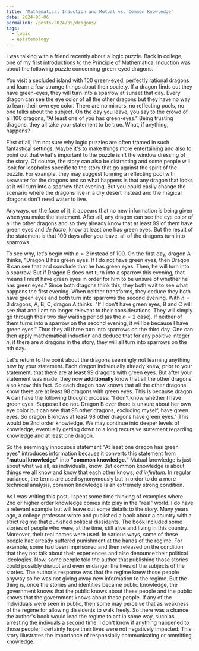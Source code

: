 ```yaml
---
title: 'Mathematical Induction and Mutual vs. Common Knowledge'
date: 2024-05-06
permalink: /posts/2024/05/dragons/
tags:
  - logic
  - epistemology
---
```


I was talking with a friend recently about a logic puzzle. Back in college, one of my first introductions to the Principle of Mathematical Induction was about the following puzzle concerning green-eyed dragons.

You visit a secluded island with 100 green-eyed, perfectly rational dragons and learn a few strange things about their society. If a dragon finds out they have green-eyes, they will turn into a sparrow at sunset that day. Every dragon can see the eye color of all the other dragons but they have no way to learn their own eye color. There are no mirrors, no reflecting pools, no one talks about the subject. On the day you leave, you say to the crowd of all 100 dragons, "At least one of you has green-eyes." Being trusting dragons, they all take your statement to be true. What, if anything, happens?

First of all, I'm not sure why logic puzzles are often framed in such fantastical settings. Maybe it's to make things more entertaining and also to point out that what's important to the puzzle isn't the window dressing of the story. Of course, the story can also be distracting and some people will look for loopholes specific to the story that go against the spirit of the puzzle. For example, they may suggest forming a reflecting pool with seawater for the dragons and so what happens is that any dragon that looks at it will turn into a sparrow that evening. But you could easily change the scenario where the dragons live in a dry desert instead and the magical dragons don't need water to live.

Anyways, on the face of it, it appears that no new information is being given when you make the statement. After all, any dragon can see the eye color of all the other dragons and so they already know that at least 99 of them have green eyes and _de facto_, know at least one has green eyes. But the result of the statement is that 100 days after you leave, all of the dragons turn into sparrows.

To see why, let's begin with $n=2$ instead of 100. On the first day, dragon A thinks, "Dragon B has green eyes. If I do not have green eyes, then Dragon B can see that and conclude that he has green eyes. Then, he will turn into a sparrow. But if Dragon B does not turn into a sparrow this evening, that means I must have green eyes in order for him to be unsure of whether he has green eyes." Since both dragons think this, they both wait to see what happens the first evening. When neither transforms, they deduce they both have green eyes and both turn into sparrows the second evening. With $n=3$ dragons, A, B, C, dragon A thinks, "If I don't have green eyes, B and C will see that and I am no longer relevant to their considerations. They will simply go through their two day waiting period (as the $n=2$ case). If neither of them turns into a sparrow on the second evening, it will be because I have green eyes." Thus they all three turn into sparrows on the third day. One can then apply mathematical induction and deduce that for any positive integer $n$, if there are $n$ dragons in the story, they will all turn into sparrows on the $n$th day.

Let's return to the point about the dragons seemingly not learning anything new by your statement. Each dragon individually already knew, prior to your statement, that there are at least 99 dragons with green eyes. But after your statement was made, they now **additionally** know that all the other dragons also know this fact. So each dragon now knows that all the other dragons know there are at least 98 dragons with green eyes. This is because dragon A can have the following thought process: "I don't know whether I have green eyes. Suppose I do not. Dragon B over there is unsure about her own eye color but can see that 98 other dragons, excluding myself, have green eyes. So dragon B knows at least 98 other dragons have green eyes." This would be 2nd order knowledge. We may continue into deeper levels of knowledge, eventually getting down to a long recursive statement regarding knowledge and at least one dragon. 

So the seemingly innocuous statement "At least one dragon has green eyes" introduces information because it converts this statement from **"mutual knowledge"** into **"common knowledge."** Mutual knowledge is just about what we all, as individuals, know. But common knowledge is about things we all know and know that each other knows, _ad infinitum._ In regular parlance, the terms are used synonymously but in order to do a more technical analysis, common knowledge is an extremely strong condition. 

As I was writing this post, I spent some time thinking of examples where 2nd or higher order knowledge comes into play in the "real" world. I do have a relevant example but will leave out some details to the story. Many years ago, a college professor wrote and published a book about a country with a strict regime that punished political dissidents. The book included some stories of people who were, at the time, still alive and living in this country. Moreover, their real names were used. In various ways, some of these people had already suffered punishment at the hands of the regime. For example, some had been imprisoned and then released on the condition that they not talk about their experiences and also denounce their political ideologies.
Now, some people told the author that publishing those stories could possibly disrupt and even endanger the lives of the subjects of the stories. The author's response was that the regime knew those people anyway so he was not giving away new information to the regime. But the thing is, once the stories and identities became public knowledge, the government knows that the public knows about these people and the public knows that the government knows about these people. If any of the individuals were seen in public, then some may perceive that as weakness of the regime for allowing dissidents to walk freely. So there was a chance the author's book would lead the regime to act in some way, such as arresting the indivuals a second time. I don't know if anything happened to those people; I certainly hope their lives were not negatively impacted. This story illustrates the importance of responsibily communicating or ommitting knowledge.

